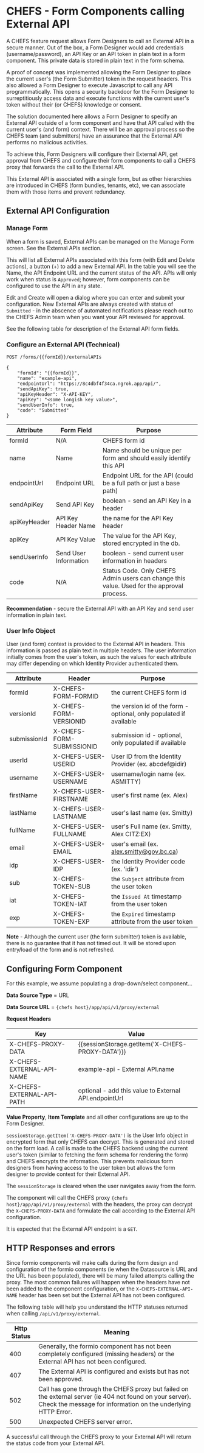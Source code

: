 # CHEFS - Form Components calling External API

A CHEFS feature request allows Form Designers to call an External API in a secure manner. Out of the box, a Form Designer would add credentials (username/password), an API Key or an API token in plain text in a form component. This private data is stored in plain text in the form schema.

A proof of concept was implemented allowing the Form Designer to place the current user's (the Form Submitter) token in the request headers. This also allowed a Form Designer to execute Javascript to call any API programmatically. This opens a security backdoor for the Form Designer to surreptitiously access data and execute functions with the current user's token without their (or CHEFS) knowledge or consent.

The solution documented here allows a Form Designer to specify an External API outside of a form component and have that API called with the current user's (and form) context. There will be an approval process so the CHEFS team (and submitters) have an assurance that the External API performs no malicious activities.

To achieve this, Form Designers will configure their External API, get approval from CHEFS and configure their form components to call a CHEFS proxy that forwards the call to the External API.

This External API is associated with a single form, but as other hierarchies are introduced in CHEFS (form bundles, tenants, etc), we can associate them with those items and prevent redundancy.

## External API Configuration

### Manage Form

When a form is saved, External APIs can be managed on the Manage Form screen. See the External APIs section.

This will list all External APIs associated with this form (with Edit and Delete actions), a button (+) to add a new External API.
In the table you will see the Name, the API Endpoint URL and the current status of the API. APIs will only work when status is `Approved`; however, form components can be configured to use the API in any state.

Edit and Create will open a dialog where you can enter and submit your configuration. New External APIs are always created with status of `Submitted` - in the abscence of automated notifications please reach out to the CHEFS Admin team when you want your API reviewed for approval.

See the following table for description of the External API form fields.

### Configure an External API (Technical)

`POST /forms/{{formId}}/externalAPIs`

```
{
    "formId": "{{formId}}",
    "name": "example-api",
    "endpointUrl": "https://8c4dbf4f34ca.ngrok.app/api/",
    "sendApiKey": true,
    "apiKeyHeader": "X-API-KEY",
    "apiKey": "<some longish key value>",
    "sendUserInfo": true,
    "code": "Submitted"
}
```

| Attribute    | Form Field            | Purpose                                                                                   |
| ------------ | --------------------- | ----------------------------------------------------------------------------------------- |
| formId       | N/A                   | CHEFS form id                                                                             |
| name         | Name                  | Name should be unique per form and should easily identify this API                        |
| endpointUrl  | Endpoint URL          | Endpoint URL for the API (could be a full path or just a base path)                       |
| sendApiKey   | Send API Key          | boolean - send an API Key in a header                                                     |
| apiKeyHeader | API Key Header Name   | the name for the API Key header                                                           |
| apiKey       | API Key Value         | The value for the API Key, stored encrypted in the db.                                    |
| sendUserInfo | Send User Information | boolean - send current user information in headers                                        |
| code         | N/A                   | Status Code. Only CHEFS Admin users can change this value. Used for the approval process. |

**Recommendation** - secure the External API with an API Key and send user information in plain text.

### User Info Object

User (and form) context is provided to the External API in headers. This information is passed as plain text in multiple headers.
The user information initially comes from the user's token, as such the values for each attribute may differ depending on which Identity Provider authenticated them.

| Attribute    | Header                    | Purpose                                                            |
| ------------ | ------------------------- | ------------------------------------------------------------------ |
| formId       | X-CHEFS-FORM-FORMID       | the current CHEFS form id                                          |
| versionId    | X-CHEFS-FORM-VERSIONID    | the version id of the form - optional, only populated if available |
| submissionId | X-CHEFS-FORM-SUBMISSIONID | submission id - optional, only populated if available              |
| userId       | X-CHEFS-USER-USERID       | User ID from the Identity Provider (ex. abcdef@idir)               |
| username     | X-CHEFS-USER-USERNAME     | username/login name (ex. ASMITTY)                                  |
| firstName    | X-CHEFS-USER-FIRSTNAME    | user's first name (ex. Alex)                                       |
| lastName     | X-CHEFS-USER-LASTNAME     | user's last name (ex. Smitty)                                      |
| fullName     | X-CHEFS-USER-FULLNAME     | user's Full name (ex. Smitty, Alex CITZ:EX)                        |
| email        | X-CHEFS-USER-EMAIL        | user's email (ex. alex.smitty@gov.bc.ca)                           |
| idp          | X-CHEFS-USER-IDP          | the Identity Provider code (ex. 'idir')                            |
| sub          | X-CHEFS-TOKEN-SUB         | the `Subject` attribute from the user token                        |
| iat          | X-CHEFS-TOKEN-IAT         | the `Issued At` timestamp from the user token                      |
| exp          | X-CHEFS-TOKEN-EXP         | the `Expired` timestamp attribute from the user token              |

**Note** - Although the current user (the form submitter) token is available, there is no guarantee that it has not timed out. It will be stored upon entry/load of the form and is not refreshed.

## Configuring Form Component

For this example, we assume populating a drop-down/select component...

**Data Source Type** = URL

**Data Source URL** = `{chefs host}/app/api/v1/proxy/external`

**Request Headers**

| Key                       | Value                                                 |
| ------------------------- | ----------------------------------------------------- |
| X-CHEFS-PROXY-DATA        | {{sessionStorage.getItem('X-CHEFS-PROXY-DATA')}}      |
| X-CHEFS-EXTERNAL-API-NAME | example-api - External API.name                       |
| X-CHEFS-EXTERNAL-API-PATH | optional - add this value to External API.endpointUrl |

**Value Property**, **Item Template** and all other configurations are up to the Form Designer.

`sessionStorage.getItem('X-CHEFS-PROXY-DATA')` is the User Info object in encrypted form that only CHEFS can decrypt. This is generated and stored on the form load. A call is made to the CHEFS backend using the current user's token (similar to fetching the form schema for rendering the form) and CHEFS encrypts the information. This prevents malicious form designers from having access to the user token but allows the form designer to provide context for their External API.

The `sessionStorage` is cleared when the user navigates away from the form.

The component will call the CHEFS proxy `{chefs host}/app/api/v1/proxy/external` with the headers, the proxy can decrypt the `X-CHEFS-PROXY-DATA` and formulate the call according to the External API configuration.

It is expected that the External API endpoint is a `GET`.

## HTTP Responses and errors

Since formio components will make calls during the form design and configuration of the formio components (ie when the Datasource is URL and the URL has been populated), there will be many failed attempts calling the proxy. The most common failures will happen when the headers have not been added to the component configuration, or the `X-CHEFS-EXTERNAL-API-NAME` header has been set but the External API has not been configured.

The following table will help you understand the HTTP statuses returned when calling `/api/v1/proxy/external`.

| Http Status | Meaning                                                                                                                                                                    |
| ----------- | -------------------------------------------------------------------------------------------------------------------------------------------------------------------------- |
| 400         | Generally, the formio component has not been completely configured (missing headers) or the External API has not been configured.                                          |
| 407         | The External API is configured and exists but has not been approved.                                                                                                       |
| 502         | Call has gone through the CHEFS proxy but failed on the external server (ie 404 not found on your server). Check the message for information on the underlying HTTP Error. |
| 500         | Unexpected CHEFS server error.                                                                                                                                             |

A successful call through the CHEFS proxy to your External API will return the status code from your External API.
